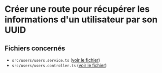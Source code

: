 # Créer une route pour récupérer les informations d'un utilisateur par son UUID

## Fichiers concernés

- `src/users/users.service.ts` ([voir le fichier](./e-commerce/src/users/users.service.ts))
- `src/users/users.controller.ts` ([voir le fichier](./e-commerce/src/users/users.controller.ts))